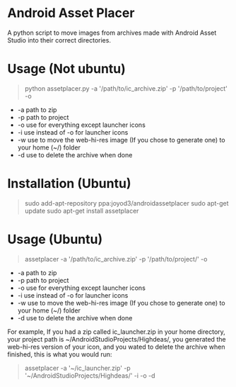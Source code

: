 # Android Asset Placer
A python script to move images from archives made with Android Asset Studio into their correct directories.

# Usage (Not ubuntu)
>python assetplacer.py -a '/path/to/ic_archive.zip' -p '/path/to/project' -o

* -a path to zip
* -p path to project
* -o use for everything except launcher icons
* -i use instead of -o for launcher icons
* -w use to move the web-hi-res image (If you chose to generate one) to your home (~/) folder
* -d use to delete the archive when done 

# Installation (Ubuntu)
> sudo add-apt-repository ppa:joyod3/androidassetplacer
> sudo apt-get update
> sudo apt-get install assetplacer

# Usage (Ubuntu)
> assetplacer -a '/path/to/ic_archive.zip' -p '/path/to/project/' -o

* -a path to zip
* -p path to project
* -o use for everything except launcher icons
* -i use instead of -o for launcher icons
* -w use to move the web-hi-res image (If you chose to generate one) to your home (~/) folder
* -d use to delete the archive when done

For example, If you had a zip called ic_launcher.zip in your home directory, your project path is ~/AndroidStudioProjects/Highdeas/, you generated the web-hi-res version of your icon, and you wated to delete the archive when finished, this is what you would run:
> assetplacer -a '~/ic_launcher.zip' -p '~/AndroidStudioProjects/Highdeas/' -i -o -d
